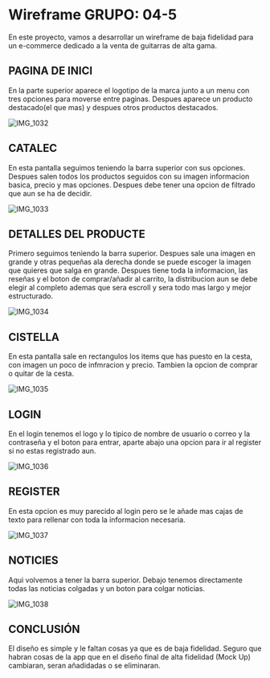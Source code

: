 # Wireframe GRUPO: 04-5

En este proyecto, vamos a desarrollar un wireframe de baja fidelidad para un e-commerce dedicado a la venta de guitarras de alta gama.

## PAGINA DE INICI 

En la parte superior aparece el logotipo de la marca junto  a un menu con tres opciones para moverse entre paginas. 
Despues aparece un producto destacado(el que mas) y despues otros productos destacados.

![IMG_1032](https://github.com/user-attachments/assets/44a0acd1-ca9f-4c67-913b-894db130825e)

## CATALEC

En esta pantalla seguimos teniendo la barra superior con sus opciones. Despues salen todos los productos seguidos con su imagen informacion basica, precio y mas opciones.
Despues debe tener una opcion de filtrado que aun se ha de decidir.

![IMG_1033](https://github.com/user-attachments/assets/c2850a78-6d3c-439f-9319-ba58d62faa20)

## DETALLES DEL PRODUCTE

Primero seguimos teniendo la barra superior.
Despues sale una imagen en grande y otras pequeñas ala derecha donde se puede escoger la imagen que quieres que salga en grande.
Despues tiene toda la informacion, las reseñas y el boton de comprar/añadir al carrito, la distribucion aun se debe elegir al completo ademas que sera escroll y sera todo mas largo y mejor estructurado.

![IMG_1034](https://github.com/user-attachments/assets/5d646482-9242-483b-8995-71b9ce3f7f8b)

## CISTELLA

En esta pantalla sale en rectangulos los items que has puesto en la cesta, con imagen un poco de infmracion y precio. Tambien la opcion de comprar o quitar de la cesta.

![IMG_1035](https://github.com/user-attachments/assets/61b72b8d-7c82-4296-a248-8aef87853663)

## LOGIN

En el login tenemos el logo y lo tipico de nombre de usuario o correo y la contraseña y el boton para  entrar, aparte abajo una opcion para ir al register si no estas registrado aun.

![IMG_1036](https://github.com/user-attachments/assets/ce153355-4e70-4c36-b6e2-5b47b77b7518)

## REGISTER

En esta opcion es muy parecido al login pero se le añade mas cajas de texto para rellenar con toda la informacion necesaria.

![IMG_1037](https://github.com/user-attachments/assets/4bb8b7a8-2317-42c0-8d4a-956ea72c4eb8)

## NOTICIES 

Aqui volvemos a tener la barra superior. Debajo tenemos directamente todas las noticias colgadas y un boton para colgar noticias.

![IMG_1038](https://github.com/user-attachments/assets/a886e9f3-1c1b-4de0-8c83-e946accecbf7)

## CONCLUSIÓN

El diseño es simple y le faltan cosas ya que es de baja fidelidad. Seguro que habran cosas de la app que en el diseño final de alta fidelidad (Mock Up) cambiaran, seran añadidadas o se eliminaran. 
